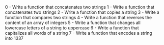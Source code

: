 0 - Write a function that concatenates two strings
1 - Write a function that concatenates two strings
2 - Write a function that copies a string
3 - Write a function that compares two strings
4 - Write a function that reverses the content of an array of integers
5 - Write a function that changes all lowercase letters of a string to uppercase
6 - Write a function that capitalizes all words of a string
7 - Write a function that encodes a string into 1337
